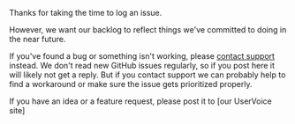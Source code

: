 Thanks for taking the time to log an issue.

However, we want our backlog to reflect things we've committed to doing in the near future.

If you've found a bug or something isn't working, please [contact support](http://octopusdeploy.com/support) instead. We don't read new GitHub issues regularly, so if you post here it will likely not get a reply. But if you contact support we can probably help to find a workaround or make sure the issue gets prioritized properly.

If you have an idea or a feature request, please post it to [our UserVoice site]